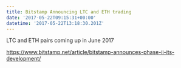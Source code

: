 ```yaml
---
title: Bitstamp Announcing LTC and ETH trading
date: '2017-05-22T09:15:31+00:00'
datetime: '2017-05-22T13:18:30.201Z'
---
```



LTC and ETH pairs coming up in June 2017

https://www.bitstamp.net/article/bitstamp-announces-phase-ii-its-development/